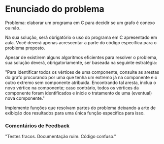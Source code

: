 # Enunciado do problema

Problema: elaborar um programa em C para decidir se um grafo é conexo ou não..

Na sua solução, será obrigatório o uso do programa em C apresentado em aula. Você deverá apenas acrescentar a parte do código específica para o problema proposto.

Apesar de existirem alguns algoritmos eficientes para resolver o problema, sua solução deverá, obrigatoriamente, ser baseada na seguinte estratégia:

"Para identificar todos os vértices de uma componente, consulte as arestas do grafo procurando por uma que tenha um extremo já na componente e o outro extremo sem componente atribuída. Encontrando tal aresta, inclua o novo vértice na componente; caso contrário, todos os vértices da componente foram identificados e inicie o tratamento de uma (eventual) nova componente."

Implemente funções que resolvam partes do problema deixando a arte de exibição dos resultados para uma única função específica para isso.


### Comentários de Feedback
"Testes fracos. Documentação ruim. Código confuso." 

